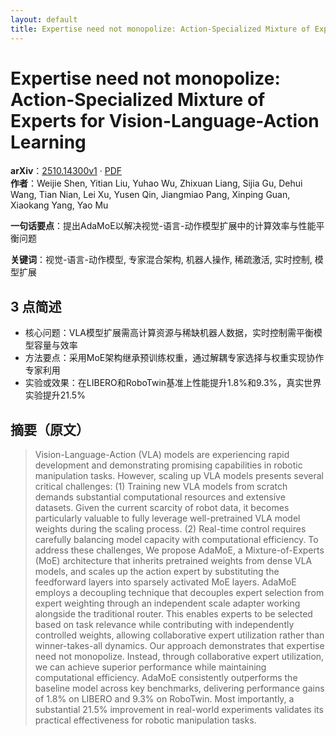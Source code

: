 ```yaml
---
layout: default
title: Expertise need not monopolize: Action-Specialized Mixture of Experts for Vision-Language-Action Learning
---
```


# Expertise need not monopolize: Action-Specialized Mixture of Experts for Vision-Language-Action Learning
**arXiv**：[2510.14300v1](https://arxiv.org/abs/2510.14300) · [PDF](https://arxiv.org/pdf/2510.14300.pdf)  
**作者**：Weijie Shen, Yitian Liu, Yuhao Wu, Zhixuan Liang, Sijia Gu, Dehui Wang, Tian Nian, Lei Xu, Yusen Qin, Jiangmiao Pang, Xinping Guan, Xiaokang Yang, Yao Mu  

**一句话要点**：提出AdaMoE以解决视觉-语言-动作模型扩展中的计算效率与性能平衡问题

**关键词**：视觉-语言-动作模型, 专家混合架构, 机器人操作, 稀疏激活, 实时控制, 模型扩展

## 3 点简述
- 核心问题：VLA模型扩展需高计算资源与稀缺机器人数据，实时控制需平衡模型容量与效率
- 方法要点：采用MoE架构继承预训练权重，通过解耦专家选择与权重实现协作专家利用
- 实验或效果：在LIBERO和RoboTwin基准上性能提升1.8%和9.3%，真实世界实验提升21.5%

## 摘要（原文）

> Vision-Language-Action (VLA) models are experiencing rapid development and
> demonstrating promising capabilities in robotic manipulation tasks. However,
> scaling up VLA models presents several critical challenges: (1) Training new
> VLA models from scratch demands substantial computational resources and
> extensive datasets. Given the current scarcity of robot data, it becomes
> particularly valuable to fully leverage well-pretrained VLA model weights
> during the scaling process. (2) Real-time control requires carefully balancing
> model capacity with computational efficiency. To address these challenges, We
> propose AdaMoE, a Mixture-of-Experts (MoE) architecture that inherits
> pretrained weights from dense VLA models, and scales up the action expert by
> substituting the feedforward layers into sparsely activated MoE layers. AdaMoE
> employs a decoupling technique that decouples expert selection from expert
> weighting through an independent scale adapter working alongside the
> traditional router. This enables experts to be selected based on task relevance
> while contributing with independently controlled weights, allowing
> collaborative expert utilization rather than winner-takes-all dynamics. Our
> approach demonstrates that expertise need not monopolize. Instead, through
> collaborative expert utilization, we can achieve superior performance while
> maintaining computational efficiency. AdaMoE consistently outperforms the
> baseline model across key benchmarks, delivering performance gains of 1.8% on
> LIBERO and 9.3% on RoboTwin. Most importantly, a substantial 21.5% improvement
> in real-world experiments validates its practical effectiveness for robotic
> manipulation tasks.

